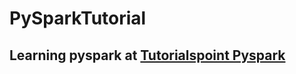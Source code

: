 # PySparkTutorial
## Learning pyspark at <a href="https://www.tutorialspoint.com/pyspark/index.htm">Tutorialspoint Pyspark</a>
